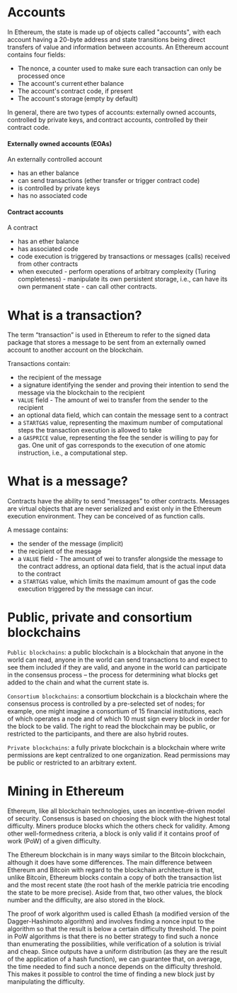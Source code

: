 # Accounts

In Ethereum, the state is made up of objects called "accounts", with each account having a 20-byte address and state transitions being direct transfers of value and information between accounts. An Ethereum account contains four fields: 
* The nonce, a counter used to make sure each transaction can only be processed once 
* The account's current ether balance
* The account's contract code, if present
* The account's storage (empty by default)
 
In general, there are two types of accounts: externally owned accounts, controlled by private keys, and contract accounts, controlled by their contract code.

#### Externally owned accounts (EOAs)
An externally controlled account
* has an ether balance
* can send transactions (ether transfer or trigger contract code)
* is controlled by private keys
* has no associated code

#### Contract accounts
A contract 
* has an ether balance
* has associated code
* code execution is triggered by transactions or messages (calls) received from other contracts
* when executed - perform operations of arbitrary complexity (Turing completeness) - manipulate its own persistent storage, i.e., can have its own permanent state - can call other contracts.

# What is a transaction?
The term “transaction” is used in Ethereum to refer to the signed data package that stores a message to be sent from an externally owned account to another account on the blockchain.

Transactions contain:
* the recipient of the message
* a signature identifying the sender and proving their intention to send the message via the blockchain to the recipient
* `VALUE` field - The amount of wei to transfer from the sender to the recipient
* an optional data field, which can contain the message sent to a contract
* a `STARTGAS` value, representing the maximum number of computational steps the transaction execution is allowed to take
* a `GASPRICE` value, representing the fee the sender is willing to pay for gas. One unit of gas corresponds to the execution of one atomic instruction, i.e., a computational step.
 
# What is a message?
Contracts have the ability to send “messages” to other contracts. Messages are virtual objects that are never serialized and exist only in the Ethereum execution environment. They can be conceived of as function calls.

A message contains:
* the sender of the message (implicit)
* the recipient of the message
* a ``VALUE`` field - The amount of wei to transfer alongside the message to the contract address,
an optional data field, that is the actual input data to the contract
* a `STARTGAS` value, which limits the maximum amount of gas the code execution triggered by the message can incur.

# Public, private and consortium blockchains
`Public blockchains`: a public blockchain is a blockchain that anyone in the world can read, anyone in the world can send transactions to and expect to see them included if they are valid, and anyone in the world can participate in the consensus process – the process for determining what blocks get added to the chain and what the current state is. 

`Consortium blockchains`: a consortium blockchain is a blockchain where the consensus process is controlled by a pre-selected set of nodes; for example, one might imagine a consortium of 15 financial institutions, each of which operates a node and of which 10 must sign every block in order for the block to be valid. The right to read the blockchain may be public, or restricted to the participants, and there are also hybrid routes.

`Private blockchains`: a fully private blockchain is a blockchain where write permissions are kept centralized to one organization. Read permissions may be public or restricted to an arbitrary extent.


# Mining in Ethereum 

Ethereum, like all blockchain technologies, uses an incentive-driven model of security. Consensus is based on choosing the block with the highest total difficulty. Miners produce blocks which the others check for validity. Among other well-formedness criteria, a block is only valid if it contains proof of work (PoW) of a given difficulty. 

The Ethereum blockchain is in many ways similar to the Bitcoin blockchain, although it does have some differences. The main difference between Ethereum and Bitcoin with regard to the blockchain architecture is that, unlike Bitcoin, Ethereum blocks contain a copy of both the transaction list and the most recent state (the root hash of the merkle patricia trie encoding the state to be more precise). Aside from that, two other values, the block number and the difficulty, are also stored in the block. 

The proof of work algorithm used is called Ethash (a modified version of the Dagger-Hashimoto algorithm) and involves finding a nonce input to the algorithm so that the result is below a certain difficulty threshold. The point in PoW algorithms is that there is no better strategy to find such a nonce than enumerating the possibilities, while verification of a solution is trivial and cheap. Since outputs have a uniform distribution (as they are the result of the application of a hash function), we can guarantee that, on average, the time needed to find such a nonce depends on the difficulty threshold. This makes it possible to control the time of finding a new block just by manipulating the difficulty. 
